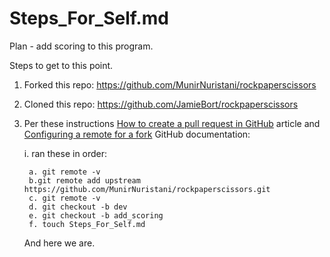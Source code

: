 # Steps_For_Self.md

Plan - add scoring to this program.

Steps to get to this point.

1. Forked this repo: https://github.com/MunirNuristani/rockpaperscissors
2. Cloned this repo: https://github.com/JamieBort/rockpaperscissors
3. Per these instructions [How to create a pull request in GitHub](https://opensource.com/article/19/7/create-pull-request-github) article and [Configuring a remote for a fork](https://docs.github.com/en/github/collaborating-with-pull-requests/working-with-forks/configuring-a-remote-for-a-fork) GitHub documentation:

    i. ran these in order: 

        a. git remote -v
        b.git remote add upstream https://github.com/MunirNuristani/rockpaperscissors.git
        c. git remote -v
        d. git checkout -b dev
        e. git checkout -b add_scoring
        f. touch Steps_For_Self.md

    And here we are.

    